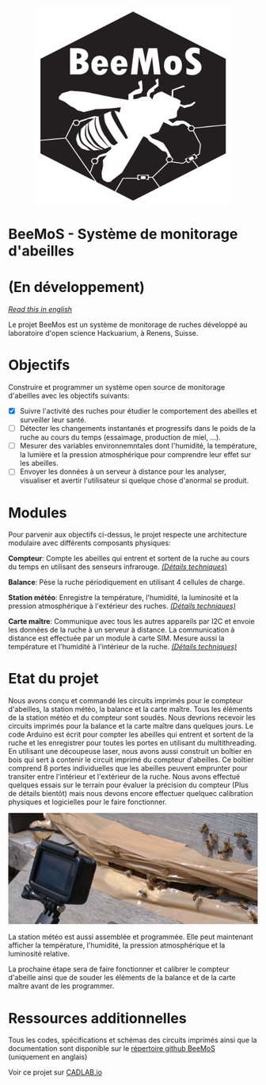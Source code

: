<p align="center">
  <img width="400" height="400" src="common/images/logoBeeMoS.svg">
</p>

# BeeMoS - Système de monitorage d'abeilles
# (En développement)

*[Read this in english](README.md)*

Le projet BeeMos est un système de monitorage de ruches développé au laboratoire d'open science Hackuarium, à Renens, Suisse.

# Objectifs 
Construire et programmer un système open source de monitorage d'abeilles avec les objectifs suivants:

- [x] Suivre l'activité des ruches pour étudier le comportement des abeilles et surveiller leur santé.
- [ ] Détecter les changements instantanés et progressifs dans le poids de la ruche au cours du temps (essaimage, production de miel, ...).
- [ ] Mesurer des variables environnemntales dont l'humidité, la température, la lumière et la pression atmosphérique pour comprendre leur effet sur les abeilles.
- [ ] Envoyer les données à un serveur à distance pour les analyser, visualiser et avertir l'utilisateur si quelque chose d'anormal se produit.

# Modules
Pour parvenir aux objectifs ci-dessus, le projet respecte une architecture modulaire avec différents composants physiques:

**Compteur**: Compte les abeilles qui entrent et sortent de la ruche au cours du temps en utilisant des senseurs infrarouge. [_(Détails techniques_)](counter-i2c/README.md)

**Balance**: Pèse la ruche périodiquement en utilisant 4 cellules de charge.

**Station météo**: Enregistre la température, l'humidité, la luminosité et la pression atmosphérique à l'extérieur des ruches. [_(Détails techniques)_](weather-i2c/README.md)

**Carte maître**: Communique avec tous les autres appareils par I2C et envoie les données de la ruche à un serveur à distance. La communication à distance est effectuée par un module à carte SIM. Mesure aussi la température et l'humidité à l'intérieur de la ruche. [_(Détails techniques)_](master-simple/README.md)


# Etat du projet
Nous avons conçu et commandé les circuits imprimés pour le compteur d'abeilles, la station météo, la balance et la carte maître. Tous les éléments de la station météo et du compteur sont soudés. Nous devrions recevoir les circuits imprimés pour la balance et la carte maître dans quelques jours. Le code Arduino est écrit pour compter les abeilles qui entrent et sortent de la ruche et les enregistrer pour toutes les portes en utilisant du multithreading. En utilisant une découpeuse laser, nous avons aussi construit un boîtier en bois qui sert à contenir le circuit imprimé du compteur d'abeilles. Ce boîtier comprend 8 portes individuelles que les abeilles peuvent emprunter pour transiter entre l'intérieur et l'extérieur de la ruche. Nous avons effectué quelques essais sur le terrain pour évaluer la précision du compteur (Plus de détails bientôt) mais nous devons encore effectuer quelquec calibration physiques et logicielles pour le faire fonctionner.

<p align="center">
  <img width="800" src="common/images/CounterFieldTest.jpg">
</p>


La station météo est aussi assemblée et programmée. Elle peut maintenant afficher la température, l'humidité, la pression atmosphérique et la luminosité relative. 

La prochaine étape sera de faire fonctionner et calibrer le compteur d'abeille ainsi que de souder les éléments de la balance et de la carte maître avant de les programmer.

# Ressources additionnelles 

Tous les codes, spécifications et schémas des circuits imprimés ainsi que la documentation sont disponible sur le [répertoire github BeeMoS](https://github.com/Hackuarium/beemos) (uniquement en anglais)

Voir ce projet sur [CADLAB.io](https://cadlab.io/project/1029)
